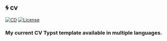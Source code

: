 ## :cyclone: **cv**

[![CD][cd-shield]][cd-url]
[![License][license-shield]][license-url]

### My current CV Typst template available in multiple languages.

<!-- MARKDOWN LINKS -->

[cd-shield]: https://img.shields.io/github/actions/workflow/status/tensorush/cv/cd.yaml?branch=main&style=for-the-badge&logo=github&label=CD&labelColor=black
[cd-url]: https://github.com/tensorush/cv/blob/main/.github/workflows/cd.yaml
[license-shield]: https://img.shields.io/github/license/tensorush/cv.svg?style=for-the-badge&labelColor=black
[license-url]: https://github.com/tensorush/cv/blob/main/LICENSE.md
